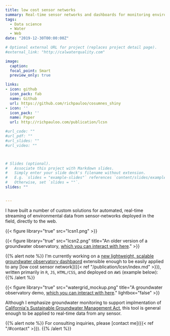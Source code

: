 ```yaml
---
title: low cost sensor networks
summary: Real-time sensor networks and dashboards for monitoring environmental data.
tags: 
  - Data science
  - Water
  - Web
date: "2019-12-30T00:00:00Z"

# Optional external URL for project (replaces project detail page).
#external_link: "http://calwaterquality.com"

image:
  caption: 
  focal_point: Smart
  preview_only: true

links:
- icon: github
  icon_pack: fab
  name: Github
  url: https://github.com/richpauloo/cosumnes_shiny
- icon: ''
  icon_pack: ''
  name: Paper
  url: http://richpauloo.com/publication/lcsn

#url_code: ""
#url_pdf: ""
#url_slides: ""
#url_video: ""



# Slides (optional).
#   Associate this project with Markdown slides.
#   Simply enter your slide deck's filename without extension.
#   E.g. `slides = "example-slides"` references `content/slides/example-slides.md`.
#   Otherwise, set `slides = ""`.
slides: ""


---
```


I have built a number of custom solutions for automated, real-time streaming of environmental data from sensor-networks deployed in the field, directly to the web.  

{{< figure library="true" src="lcsn1.png" >}} 

{{< figure library="true" src="lcsn2.png" title="An older version of a groundwater observatory, [which you can interact with here](http://ucwater.org/gw_obs/)." >}}  


{{% alert note %}}
I'm currently working on a [new lightweight, scalable groundwater observatory dashbaord](http://richpauloo.com/gwo/) extensible enough to be easily applied to any [low cost sensor network]({{< ref "/publication/lcsn/index.md" >}}), written primarily in `R`, `JS`, `HTML/CSS`, and deployed on `AWS` (example below):  
{{% /alert %}}

{{< figure library="true" src="watergrid_mockup.png" title="A groundwater observatory demo, [which you can interact with here](http://richpauloo.com/gwo/)." lightbox="false" >}}  

Although I emphasize groundwater monitoring to support implmentation of [California's Sustainable Groundwater Management Act](https://water.ca.gov/Programs/Groundwater-Management/SGMA-Groundwater-Management), this tool is general enough to be applied to real-time data from any sensor.  

{{% alert note %}}
For consulting inquiries, please [contact me]({{< ref "/#contact" >}}).
{{% /alert %}}
